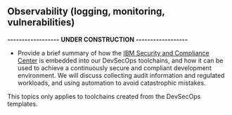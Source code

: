 ## Observability (logging, monitoring, vulnerabilities)

**------------------**
**UNDER CONSTRUCTION**
**------------------**

* Provide a brief summary of how the [IBM Security and Compliance Center](https://cloud.ibm.com/docs/security-compliance?topic=security-compliance-getting-started) is embedded into our DevSecOps toolchains, and how it can be used to achieve a continuously secure and compliant development environment.  We will discuss collecting audit information and regulated workloads, and using automation to avoid catastrophic mistakes.

This topics only applies to toolchains created from the DevSecOps templates.